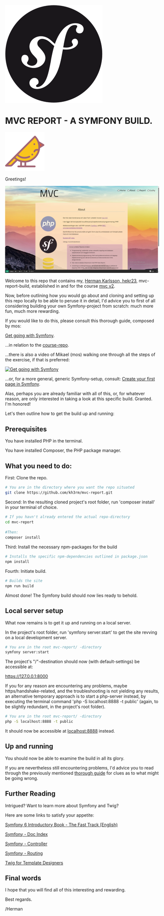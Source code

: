 <!--
---
author: hekr23
revision:
    "2025-04-15": "(A, hekr23) First release."
---
-->

![Symfony image](public/img/symfony.svg)

MVC REPORT - A SYMFONY BUILD.
====================


![MVC-Bird image](public/img/title-bird.svg)

Greetings!

![MVC-Report Screenshot](public/img/mvc-report-screenshot-2.png)

Welcome to this repo that contains my, [Herman Karlsson, hekr23](https://www.student.bth.se/~hekr23/dbwebb-kurser/mvc/me/report/public/), mvc-report-build, established in and for the course [mvc v2](https://dbwebb.se/kurser/mvc-v2).

Now, before outlining how you would go about and cloning and setting up this repo locally to be able to peruse it in detail, I'd advice you to first of all considering building your own Symfony-project from scratch: much more fun, much more rewarding.

If you would like to do this, please consult this thorough guide, composed by mos:

[Get going with Symfony](https://github.com/dbwebb-se/mvc/tree/main/example/symfony).


...in relation to the [course-repo](https://github.com/dbwebb-se/mvc/).

...there is also a video of Mikael (mos) walking one through all the steps of the exercise, if that is preferred:

[![Get going with Symfony](https://img.youtube.com/vi/1QVvLGNqTxw/0.jpg)](https://www.youtube.com/watch?v=1QVvLGNqTxw)

...or, for a more general, generic Symfony-setup, consult: [Create your first page in Symfony](https://symfony.com/doc/current/page_creation.html).


Alas, perhaps you are already familiar with all of this, or, for whatever reason, are only interested in taking a look at this specific build. Granted. I'm honored!

Let's then outline how to get the build up and running:


Prerequisites
----------------------------

You have installed PHP in the terminal.

You have installed Composer, the PHP package manager.


What you need to do:
----------------------------

First: Clone the repo.

```bash
# You are in the directory where you want the repo situated
git clone https://github.com/kh3rm/mvc-report.git
```

Second: In the resulting cloned project's root folder, run 'composer install' in your terminal of choice.

```bash
# If you havn't already entered the actual repo-directory
cd mvc-report

#Then:
composer install
```

Third: Install the necessary npm-packages for the build

```bash
# Installs the specific npm-dependencies outlined in package.json
npm install
```

Fourth: Initiate build.

```bash
# Builds the site
npm run build
```

Almost done! The Symfony build should now lies ready to behold.


Local server setup
----------------------------

What now remains is to get it up and running on a local server.

In the project's root folder, run 'symfony server:start' to get the site revving on a local development server.

```bash
# You are in the root mvc-report/ -directory
symfony server:start
```

The project's "/"-destination should now (with default-settings) be accessible at:

https://127.0.0.1:8000


If you for any reason are encountering any problems, maybe https/handshake-related, and the troubleshooting is not yielding any results, an alternative temporary approach is to start a php-server instead, by executing the terminal command 'php -S localhost:8888 -t public' (again, to be slightly redundant, in the project's root folder).

```bash
# You are in the root mvc-report/ -directory
php -S localhost:8888 -t public
```

It should now be accessible at [localhost:8888](http://localhost:8888) instead.

Up and running
----------------------------

You should now be able to examine the build in all its glory.

If you are nevertheless still encountering problems, I'd advice you to read through the previously mentioned [thorough guide](https://github.com/dbwebb-se/mvc/tree/main/example/symfony) for clues as to what might be going wrong.

Further Reading
----------------------------
Intrigued? Want to learn more about Symfony and Twig?

Here are some links to satisfy your appetite:

[Symfony 6 Introductory Book - The Fast Track (English)](https://symfony.com/doc/6.4/the-fast-track/en/index.html)

[Symfony - Doc Index](https://symfony.com/doc/current/index.html)

[Symfony - Controller](https://symfony.com/doc/current/controller.html)

[Symfony - Routing](https://symfony.com/doc/current/routing.html)

[Twig for Template Designers](https://twig.symfony.com/doc/3.x/templates.html)

Final words
----------------------------

I hope that you will find all of this interesting and rewarding.

Best regards.

/Herman